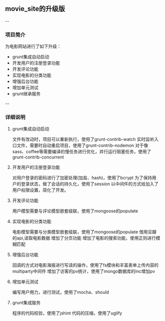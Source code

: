 ## movie_site的升级版
--
### 项目简介
为电影网站进行了如下升级：

 - grunt集成自动启动
 - 开发用户的注册登录功能
 - 开发评论功能
 - 实现电影的分类功能
 - 增强后台功能
 - 增加单元测试
 - grunt继承服务

--
### 详细说明

 1. grunt集成自动启动

     文件有改动时，项目可以重新执行，使用了grunt-contrib-watch
     实时监听入口文件，需要时自动重启项目，使用了grunt-contrib-nodemon
     对于像sass、coffee等需要编译的慢任务进行优化，并行运行阻塞任务，使用了grunt-contrib-concurrent

 2. 开发用户的注册登录功能

     对用户登录的密码进行了加密处理(加盐、hash)，使用了bcrypt 为了保持用户的登录状态，做了会话的持久化，使用了session
     以中间件的方式给加入了用户权限设置，简化了开发。

 3. 开发评论功能

     用户模型需要与评论模型嵌套级联，使用了mongoose的populate

 4. 实现电影的分类功能

     电影模型需要与分类模型嵌套级联，使用了mongoose的populate
     借用豆瓣的api,读取电影数据
     增加了分页功能
     增加了电影的搜索功能，使用正则进行模糊匹配

 5. 增强后台功能

     回调的方式对电影海报进行写读的操作，使用了fs模块和丰富表单上传内容的multiparty中间件
     增加了访客的pv统计，使用了mongo数据库的inc增加pv

 6. 增加单元测试

     编写用户用力，进行测试，使用了mocha、should

 7. grunt集成服务
 
     程序的代码校验，使用了jshint
     代码的压缩，使用了uglify
